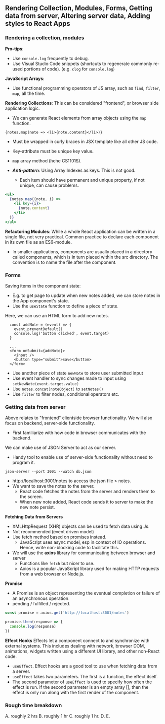 ## **Rendering Collection, Modules, Forms, Getting data from server, Altering server data, Adding styles to React Apps**

### Rendering a collection, modules

**Pro-tips**:
* Use `console.log` frequently to debug.
* Use Visual Studio Code snippets (shortcuts to regenerate commonly re-used portions of code). (e.g. `clog` for `console.log`)

**JavaScript Arrays**:
* Use functional programming operators of JS array, such as `find`, `filter`, `map`, all the time.

**Rendering Collections**:
This can be considered "frontend", or browser side application logic.
* We can generate React elements from array objects using the `map` function.
```JSX
{notes.map(note => <li>{note.content}</li>)}
```
* Must be wrapped in curly braces in JSX template like all other JS code.
* Key-attribute must be unique key value.
* `map` array method (hehe CS1101S).

* ***Anti-pattern***: Using Array Indexes as keys. This is not good.
    * Each item should have permanent and unique property, if not unique, can cause problems.
```jsx
<ul>
  {notes.map((note, i) => 
    <li key={i}>
      {note.content}
    </li>
  )}
</ul>
```
**Refactoring Modules**:
While a whole React application can be written in a single file, not very practical. Common practice to declare each component in its own file as an ES6-module.
* In smaller applications, components are usually placed in a directory called components, which is in turn placed within the src directory. The convention is to name the file after the component.


### Forms

Saving items in the component state:
* E.g. to get page to update when new notes added, we can store notes in the App component's state. 
* Use the `useState` function to define a piece of state.

Here, we can use an HTML form to add new notes.
```JSX
  const addNote = (event) => {
    event.preventDefault()
    console.log('button clicked', event.target)
  }

  ...
  <form onSubmit={addNote}>
    <input />
    <button type="submit">save</button>
  </form>   
```
* Use another piece of state `newNote` to store user submitted input
* Use event handler to sync changes made to input using `setNewNote(event.target.value)` 
* Use `notes.concat(noteObject)` to `setNotes()`
* Use `filter` to filter nodes, conditional operators etc.


### Getting data from server

Above relates to "frontend" clientside browser functionality. We will also focus on backend, server-side functionality. 
* First familiarize with how code in browser communicates with the backend.

We can make use of JSON Server to act as our server. 
  * Handy tool to enable use of server-side functionality without need to program it.
```
json-server --port 3001 --watch db.json
```
* http://localhost:3001/notes to access the json file > notes.
* We want to save the notes to the server. 
  * React code fetches the notes from the server and renders them to the screen. 
  * When new note added, React code sends it to server to make the new note persist.


**Fetching Data from Servers**
* XMLHttpRequest (XHR) objects can be used to fetch data using Js.
* Not recommended (event driven model)
* Use fetch method based on promises instead. 
  * JavaScript uses async model, esp in context of IO operations. Hence, write non-blocking code to facilitate this.
* We will use the **axios** library for communicating between browser and server
  * Functions like `fetch` but nicer to use.
  * Axios is a popular JavaScript library used for making HTTP requests from a web browser or Node.js.

**Promise**
* A Promise is an object representing the eventual completion or failure of an asynchronous operation.
* pending / fulfilled / rejected.
```jsx
const promise = axios.get('http://localhost:3001/notes')

promise.then(response => {
  console.log(response)
})
```

**Effect Hooks**
Effects let a component connect to and synchronize with external systems. This includes dealing with network, browser DOM, animations, widgets written using a different UI library, and other non-React code.
* `useEffect`. Effect hooks are a good tool to use when fetching data from a server.
* `useEffect` takes two parameters. The first is a function, the effect itself.
*  The second parameter of `useEffect` is used to specify how often the effect is run. If the second parameter is an empty array [], then the effect is only run along with the first render of the component.






### Rough time breakdown

A. roughly 2 hrs
B. roughly 1 hr
C. roughly 1 hr.
D.
E.